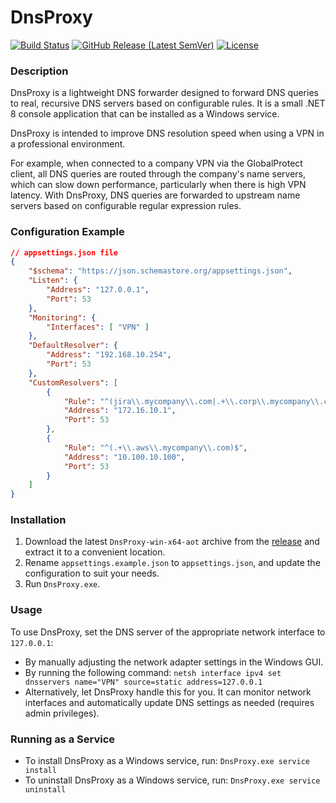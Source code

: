 ﻿# DnsProxy

[![Build Status](https://github.com/gpailler/DnsProxy/actions/workflows/main.yml/badge.svg)](https://github.com/gpailler/DnsProxy/actions/workflows/main.yml)
[![GitHub Release (Latest SemVer)](https://img.shields.io/github/v/release/gpailler/DnsProxy)](https://github.com/gpailler/DnsProxy/releases)
[![License](https://img.shields.io/github/license/gpailler/DnsProxy)](https://github.com/gpailler/DnsProxy/blob/master/LICENSE)

### Description

DnsProxy is a lightweight DNS forwarder designed to forward DNS queries to real, recursive DNS servers based on configurable rules.
It is a small .NET 8 console application that can be installed as a Windows service.

DnsProxy is intended to improve DNS resolution speed when using a VPN in a professional environment.

For example, when connected to a company VPN via the GlobalProtect client, all DNS queries are routed through the company's name servers, which can slow down performance, particularly when there is high VPN latency. With DnsProxy, DNS queries are forwarded to upstream name servers based on configurable regular expression rules.

### Configuration Example

```json
// appsettings.json file
{
    "$schema": "https://json.schemastore.org/appsettings.json",
    "Listen": {
        "Address": "127.0.0.1",
        "Port": 53
    },
    "Monitoring": {
        "Interfaces": [ "VPN" ]
    },
    "DefaultResolver": {
        "Address": "192.168.10.254",
        "Port": 53
    },
    "CustomResolvers": [
        {
            "Rule": "^(jira\\.mycompany\\.com|.+\\.corp\\.mycompany\\.com)\\.?$",
            "Address": "172.16.10.1",
            "Port": 53
        },
        {
            "Rule": "^(.+\\.aws\\.mycompany\\.com)$",
            "Address": "10.100.10.100",
            "Port": 53
        }
    ]
}
```

### Installation

1. Download the latest `DnsProxy-win-x64-aot` archive from the [release](https://github.com/gpailler/DnsProxy/releases) and extract it to a convenient location.
2. Rename `appsettings.example.json` to `appsettings.json`, and update the configuration to suit your needs.
3. Run `DnsProxy.exe`.

### Usage

To use DnsProxy, set the DNS server of the appropriate network interface to `127.0.0.1`:
- By manually adjusting the network adapter settings in the Windows GUI.
- By running the following command:
  `netsh interface ipv4 set dnsservers name="VPN" source=static address=127.0.0.1`
- Alternatively, let DnsProxy handle this for you. It can monitor network interfaces and automatically update DNS settings as needed (requires admin privileges).

### Running as a Service

- To install DnsProxy as a Windows service, run:
  `DnsProxy.exe service install`
- To uninstall DnsProxy as a Windows service, run:
  `DnsProxy.exe service uninstall`
